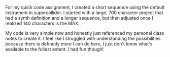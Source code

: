 For my quick code assignment, I created a short sequence using the default instrument in supercollider. I started with a large, 700 character project that had a synth definition and a longer sequence, but then adjusted once I realized 140 characters is the MAX. 

My code is very simple now and honestly just referenced my personal class notes to create it. I feel like I struggled with understanding the possibilities because there is definetly more I can do here, I just don't know what's available to the fullest extent. I had fun though!